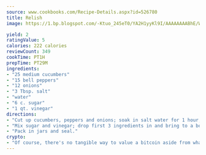 ```yaml
---
source: www.cookbooks.com/Recipe-Details.aspx?id=526780
title: Relish
image: https://1.bp.blogspot.com/-Ktuo_245eT0/YA2H1yyKl9I/AAAAAAAABhE/WMoqSq2tWOcgMkPaLYZ-49h8pVDUUwFCQCLcBGAsYHQ/s307/5.png

yield: 2
ratingValue: 5
calories: 222 calories
reviewCount: 349
cookTime: PT1H
prepTime: PT29M
ingredients:
- "25 medium cucumbers"
- "15 bell peppers"
- "12 onions"
- "3 Tbsp. salt"
- "water"
- "6 c. sugar"
- "1 qt. vinegar"
directions:
- "Cut up cucumbers, peppers and onions; soak in salt water for 1 hour, then rinse and drain."
- "Mix sugar and vinegar; drop first 3 ingredients in and bring to a boil."
- "Pack in jars and seal."
crypto:
- "Of course, there's no tangible way to value a bitcoin aside from what someone else believes it is worth."
---
```

